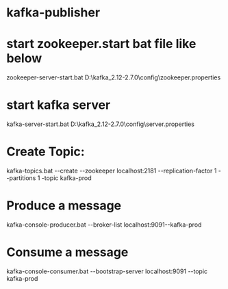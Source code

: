 # kafka-publisher



# start zookeeper.start bat file like below
zookeeper-server-start.bat D:\kafka_2.12-2.7.0\config\zookeeper.properties

# start kafka server
kafka-server-start.bat D:\kafka_2.12-2.7.0\config\server.properties

# Create Topic:
kafka-topics.bat --create --zookeeper localhost:2181 --replication-factor 1 --partitions 1 -topic kafka-prod

# Produce a message 
kafka-console-producer.bat --broker-list localhost:9091--kafka-prod

# Consume a message
kafka-console-consumer.bat --bootstrap-server localhost:9091 --topic kafka-prod
